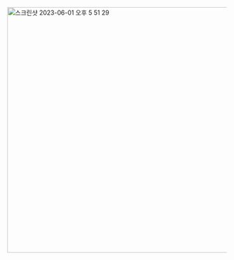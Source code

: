 <img width="565" alt="스크린샷 2023-06-01 오후 5 51 29" src="https://github.com/user-attachments/assets/7ffedfd8-5fbe-4abb-9264-2380e556c2fe" />
